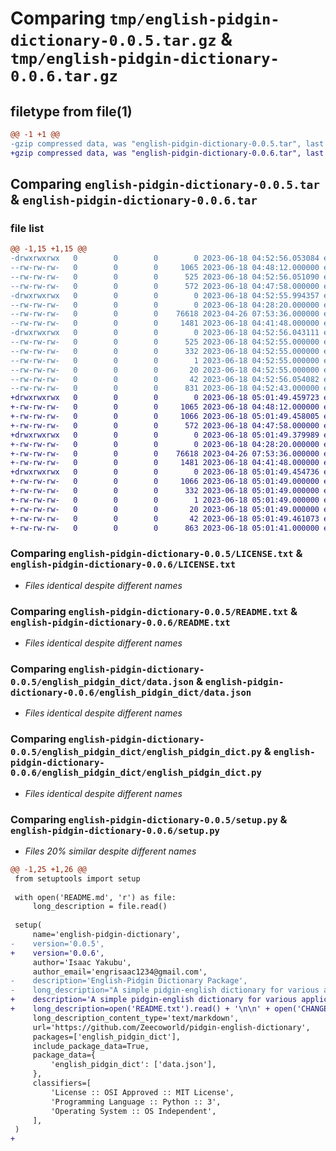 # Comparing `tmp/english-pidgin-dictionary-0.0.5.tar.gz` & `tmp/english-pidgin-dictionary-0.0.6.tar.gz`

## filetype from file(1)

```diff
@@ -1 +1 @@
-gzip compressed data, was "english-pidgin-dictionary-0.0.5.tar", last modified: Sun Jun 18 04:52:56 2023, max compression
+gzip compressed data, was "english-pidgin-dictionary-0.0.6.tar", last modified: Sun Jun 18 05:01:49 2023, max compression
```

## Comparing `english-pidgin-dictionary-0.0.5.tar` & `english-pidgin-dictionary-0.0.6.tar`

### file list

```diff
@@ -1,15 +1,15 @@
-drwxrwxrwx   0        0        0        0 2023-06-18 04:52:56.053084 english-pidgin-dictionary-0.0.5/
--rw-rw-rw-   0        0        0     1065 2023-06-18 04:48:12.000000 english-pidgin-dictionary-0.0.5/LICENSE.txt
--rw-rw-rw-   0        0        0      525 2023-06-18 04:52:56.051090 english-pidgin-dictionary-0.0.5/PKG-INFO
--rw-rw-rw-   0        0        0      572 2023-06-18 04:47:58.000000 english-pidgin-dictionary-0.0.5/README.txt
-drwxrwxrwx   0        0        0        0 2023-06-18 04:52:55.994357 english-pidgin-dictionary-0.0.5/english_pidgin_dict/
--rw-rw-rw-   0        0        0        0 2023-06-18 04:28:20.000000 english-pidgin-dictionary-0.0.5/english_pidgin_dict/__init__.py
--rw-rw-rw-   0        0        0    76618 2023-04-26 07:53:36.000000 english-pidgin-dictionary-0.0.5/english_pidgin_dict/data.json
--rw-rw-rw-   0        0        0     1481 2023-06-18 04:41:48.000000 english-pidgin-dictionary-0.0.5/english_pidgin_dict/english_pidgin_dict.py
-drwxrwxrwx   0        0        0        0 2023-06-18 04:52:56.043111 english-pidgin-dictionary-0.0.5/english_pidgin_dictionary.egg-info/
--rw-rw-rw-   0        0        0      525 2023-06-18 04:52:55.000000 english-pidgin-dictionary-0.0.5/english_pidgin_dictionary.egg-info/PKG-INFO
--rw-rw-rw-   0        0        0      332 2023-06-18 04:52:55.000000 english-pidgin-dictionary-0.0.5/english_pidgin_dictionary.egg-info/SOURCES.txt
--rw-rw-rw-   0        0        0        1 2023-06-18 04:52:55.000000 english-pidgin-dictionary-0.0.5/english_pidgin_dictionary.egg-info/dependency_links.txt
--rw-rw-rw-   0        0        0       20 2023-06-18 04:52:55.000000 english-pidgin-dictionary-0.0.5/english_pidgin_dictionary.egg-info/top_level.txt
--rw-rw-rw-   0        0        0       42 2023-06-18 04:52:56.054082 english-pidgin-dictionary-0.0.5/setup.cfg
--rw-rw-rw-   0        0        0      831 2023-06-18 04:52:43.000000 english-pidgin-dictionary-0.0.5/setup.py
+drwxrwxrwx   0        0        0        0 2023-06-18 05:01:49.459723 english-pidgin-dictionary-0.0.6/
+-rw-rw-rw-   0        0        0     1065 2023-06-18 04:48:12.000000 english-pidgin-dictionary-0.0.6/LICENSE.txt
+-rw-rw-rw-   0        0        0     1066 2023-06-18 05:01:49.458005 english-pidgin-dictionary-0.0.6/PKG-INFO
+-rw-rw-rw-   0        0        0      572 2023-06-18 04:47:58.000000 english-pidgin-dictionary-0.0.6/README.txt
+drwxrwxrwx   0        0        0        0 2023-06-18 05:01:49.379989 english-pidgin-dictionary-0.0.6/english_pidgin_dict/
+-rw-rw-rw-   0        0        0        0 2023-06-18 04:28:20.000000 english-pidgin-dictionary-0.0.6/english_pidgin_dict/__init__.py
+-rw-rw-rw-   0        0        0    76618 2023-04-26 07:53:36.000000 english-pidgin-dictionary-0.0.6/english_pidgin_dict/data.json
+-rw-rw-rw-   0        0        0     1481 2023-06-18 04:41:48.000000 english-pidgin-dictionary-0.0.6/english_pidgin_dict/english_pidgin_dict.py
+drwxrwxrwx   0        0        0        0 2023-06-18 05:01:49.454736 english-pidgin-dictionary-0.0.6/english_pidgin_dictionary.egg-info/
+-rw-rw-rw-   0        0        0     1066 2023-06-18 05:01:49.000000 english-pidgin-dictionary-0.0.6/english_pidgin_dictionary.egg-info/PKG-INFO
+-rw-rw-rw-   0        0        0      332 2023-06-18 05:01:49.000000 english-pidgin-dictionary-0.0.6/english_pidgin_dictionary.egg-info/SOURCES.txt
+-rw-rw-rw-   0        0        0        1 2023-06-18 05:01:49.000000 english-pidgin-dictionary-0.0.6/english_pidgin_dictionary.egg-info/dependency_links.txt
+-rw-rw-rw-   0        0        0       20 2023-06-18 05:01:49.000000 english-pidgin-dictionary-0.0.6/english_pidgin_dictionary.egg-info/top_level.txt
+-rw-rw-rw-   0        0        0       42 2023-06-18 05:01:49.461073 english-pidgin-dictionary-0.0.6/setup.cfg
+-rw-rw-rw-   0        0        0      863 2023-06-18 05:01:41.000000 english-pidgin-dictionary-0.0.6/setup.py
```

### Comparing `english-pidgin-dictionary-0.0.5/LICENSE.txt` & `english-pidgin-dictionary-0.0.6/LICENSE.txt`

 * *Files identical despite different names*

### Comparing `english-pidgin-dictionary-0.0.5/README.txt` & `english-pidgin-dictionary-0.0.6/README.txt`

 * *Files identical despite different names*

### Comparing `english-pidgin-dictionary-0.0.5/english_pidgin_dict/data.json` & `english-pidgin-dictionary-0.0.6/english_pidgin_dict/data.json`

 * *Files identical despite different names*

### Comparing `english-pidgin-dictionary-0.0.5/english_pidgin_dict/english_pidgin_dict.py` & `english-pidgin-dictionary-0.0.6/english_pidgin_dict/english_pidgin_dict.py`

 * *Files identical despite different names*

### Comparing `english-pidgin-dictionary-0.0.5/setup.py` & `english-pidgin-dictionary-0.0.6/setup.py`

 * *Files 20% similar despite different names*

```diff
@@ -1,25 +1,26 @@
 from setuptools import setup
 
 with open('README.md', 'r') as file:
     long_description = file.read()
 
 setup(
     name='english-pidgin-dictionary',
-    version='0.0.5',
+    version='0.0.6',
     author='Isaac Yakubu',
     author_email='engrisaac1234@gmail.com',
-    description='English-Pidgin Dictionary Package',
-    long_description="A simple pidgin-english dictionary for various applications",
+    description='A simple pidgin-english dictionary for various applications',
+    long_description=open('README.txt').read() + '\n\n' + open('CHANGELOG.txt').read(),
     long_description_content_type='text/markdown',
     url='https://github.com/Zeecoworld/pidgin-english-dictionary',
     packages=['english_pidgin_dict'],
     include_package_data=True,
     package_data={
         'english_pidgin_dict': ['data.json'],
     },
     classifiers=[
         'License :: OSI Approved :: MIT License',
         'Programming Language :: Python :: 3',
         'Operating System :: OS Independent',
     ],
 )
+
```

